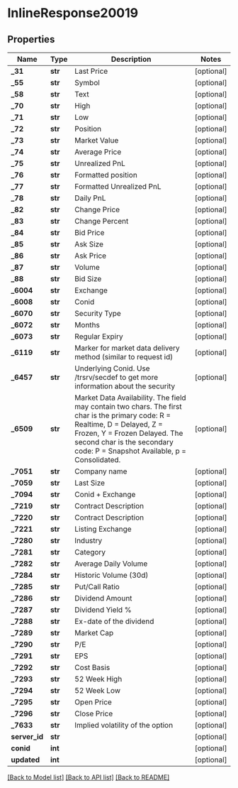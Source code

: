 # InlineResponse20019

## Properties
Name | Type | Description | Notes
------------ | ------------- | ------------- | -------------
**_31** | **str** | Last Price | [optional] 
**_55** | **str** | Symbol | [optional] 
**_58** | **str** | Text | [optional] 
**_70** | **str** | High | [optional] 
**_71** | **str** | Low | [optional] 
**_72** | **str** | Position | [optional] 
**_73** | **str** | Market Value | [optional] 
**_74** | **str** | Average Price | [optional] 
**_75** | **str** | Unrealized PnL | [optional] 
**_76** | **str** | Formatted position | [optional] 
**_77** | **str** | Formatted Unrealized PnL | [optional] 
**_78** | **str** | Daily PnL | [optional] 
**_82** | **str** | Change Price | [optional] 
**_83** | **str** | Change Percent | [optional] 
**_84** | **str** | Bid Price | [optional] 
**_85** | **str** | Ask Size | [optional] 
**_86** | **str** | Ask Price | [optional] 
**_87** | **str** | Volume | [optional] 
**_88** | **str** | Bid Size | [optional] 
**_6004** | **str** | Exchange | [optional] 
**_6008** | **str** | Conid | [optional] 
**_6070** | **str** | Security Type | [optional] 
**_6072** | **str** | Months | [optional] 
**_6073** | **str** | Regular Expiry | [optional] 
**_6119** | **str** | Marker for market data delivery method (similar to request id) | [optional] 
**_6457** | **str** | Underlying Conid. Use /trsrv/secdef to get more information about the security | [optional] 
**_6509** | **str** | Market Data Availability. The field may contain two chars. The first char is the primary code: R &#x3D; Realtime, D &#x3D; Delayed, Z &#x3D; Frozen, Y &#x3D; Frozen Delayed. The second char is the secondary code: P &#x3D; Snapshot Available, p &#x3D; Consolidated.  | [optional] 
**_7051** | **str** | Company name | [optional] 
**_7059** | **str** | Last Size | [optional] 
**_7094** | **str** | Conid + Exchange | [optional] 
**_7219** | **str** | Contract Description | [optional] 
**_7220** | **str** | Contract Description | [optional] 
**_7221** | **str** | Listing Exchange | [optional] 
**_7280** | **str** | Industry | [optional] 
**_7281** | **str** | Category | [optional] 
**_7282** | **str** | Average Daily Volume | [optional] 
**_7284** | **str** | Historic Volume (30d) | [optional] 
**_7285** | **str** | Put/Call Ratio | [optional] 
**_7286** | **str** | Dividend Amount | [optional] 
**_7287** | **str** | Dividend Yield % | [optional] 
**_7288** | **str** | Ex-date of the dividend | [optional] 
**_7289** | **str** | Market Cap | [optional] 
**_7290** | **str** | P/E | [optional] 
**_7291** | **str** | EPS | [optional] 
**_7292** | **str** | Cost Basis | [optional] 
**_7293** | **str** | 52 Week High | [optional] 
**_7294** | **str** | 52 Week Low | [optional] 
**_7295** | **str** | Open Price | [optional] 
**_7296** | **str** | Close Price | [optional] 
**_7633** | **str** | Implied volatility of the option | [optional] 
**server_id** | **str** |  | [optional] 
**conid** | **int** |  | [optional] 
**updated** | **int** |  | [optional] 

[[Back to Model list]](../README.md#documentation-for-models) [[Back to API list]](../README.md#documentation-for-api-endpoints) [[Back to README]](../README.md)


